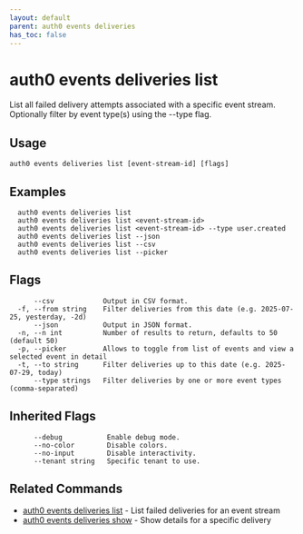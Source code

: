 ```yaml
---
layout: default
parent: auth0 events deliveries
has_toc: false
---
```

# auth0 events deliveries list

List all failed delivery attempts associated with a specific event stream.
Optionally filter by event type(s) using the --type flag.

## Usage
```
auth0 events deliveries list [event-stream-id] [flags]
```

## Examples

```
  auth0 events deliveries list
  auth0 events deliveries list <event-stream-id>
  auth0 events deliveries list <event-stream-id> --type user.created
  auth0 events deliveries list --json
  auth0 events deliveries list --csv
  auth0 events deliveries list --picker
```


## Flags

```
      --csv            Output in CSV format.
  -f, --from string    Filter deliveries from this date (e.g. 2025-07-25, yesterday, -2d)
      --json           Output in JSON format.
  -n, --n int          Number of results to return, defaults to 50 (default 50)
  -p, --picker         Allows to toggle from list of events and view a selected event in detail
  -t, --to string      Filter deliveries up to this date (e.g. 2025-07-29, today)
      --type strings   Filter deliveries by one or more event types (comma-separated)
```


## Inherited Flags

```
      --debug           Enable debug mode.
      --no-color        Disable colors.
      --no-input        Disable interactivity.
      --tenant string   Specific tenant to use.
```


## Related Commands

- [auth0 events deliveries list](auth0_events_deliveries_list.md) - List failed deliveries for an event stream
- [auth0 events deliveries show](auth0_events_deliveries_show.md) - Show details for a specific delivery


